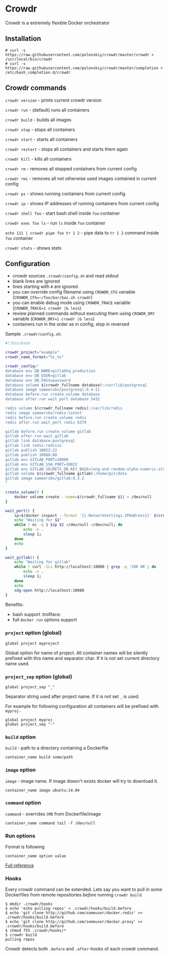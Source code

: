 # Crowdr

Crowdr is a extremely flexible Docker orchestrator

## Installation

```
# curl -s https://raw.githubusercontent.com/polonskiy/crowdr/master/crowdr > /usr/local/bin/crowdr
# curl -s https://raw.githubusercontent.com/polonskiy/crowdr/master/completion > /etc/bash_completion.d/crowdr
```

## Crowdr commands

`crowdr version` - prints current crowdr version

`crowdr run` - (default) runs all containers

`crowdr build` - builds all images

`crowdr stop` - stops all containers

`crowdr start` - starts all containers

`crowdr restart` - stops all containers and starts them again

`crowdr kill` - kills all containers

`crowdr rm` - removes all stopped containers from current config

`crowdr rmi` - removes all not otherwise used images contained in current config

`crowdr ps` - shows running containers from current config

`crowdr ip` - shows IP addresses of running containers from current config

`crowdr shell foo` - start bash shell inside `foo` container

`crowdr exec foo ls` - run `ls` inside `foo` container

`echo 111 | crowdr pipe foo tr 1 2` - pipe data to `tr 1 2` command inside `foo` container

`crowdr stats` - shows stats

## Configuration

* crowdr sources `.crowdr/config.sh` and read stdout
* blank lines are ignored
* lines starting with `#` are ignored.
* you can override config filename using `CROWDR_CFG` variable (`CROWDR_CFG=~/foo/bar/baz.sh crowdr`)
* you can enable debug mode using `CROWDR_TRACE` variable (`CROWDR_TRACE=1 crowdr |& less`)
* review planned commands without executing them using `CROWDR_DRY` variable (`CROWDR_DRY=1 crowdr |& less`)
* containers run in the order as in config, stop in reversed

Sample `.crowdr/config.sh`:
```bash
#!/bin/bash

crowdr_project="example"
crowdr_name_format="%s_%s"

crowdr_config="
database env DB_NAME=gitlabhq_production
database env DB_USER=gitlab
database env DB_PASS=password
database volume $(crowdr_fullname database):/var/lib/postgresql
database image sameersbn/postgresql:9.4-11
database before.run create_volume database
database after.run wait_port database 5432

redis volume $(crowdr_fullname redis):/var/lib/redis
redis image sameersbn/redis:latest
redis before.run create_volume redis
redis after.run wait_port redis 6379

gitlab before.run create_volume gitlab
gitlab after.run wait_gitlab
gitlab link database:postgresql
gitlab link redis:redisio
gitlab publish 10022:22
gitlab publish 10080:80
gitlab env GITLAB_PORT=10080
gitlab env GITLAB_SSH_PORT=10022
gitlab env GITLAB_SECRETS_DB_KEY_BASE=long-and-random-alpha-numeric-string
gitlab volume $(crowdr_fullname gitlab):/home/git/data
gitlab image sameersbn/gitlab:8.3.2
"

create_volume() {
    docker volume create --name=$(crowdr_fullname $1) > /dev/null
}

wait_port() {
    ip=$(docker inspect --format '{{.NetworkSettings.IPAddress}}' $(crowdr_fullname $1))
    echo "Waiting for $1"
    while ! nc -q 1 $ip $2 </dev/null >/dev/null; do
        echo -n .
        sleep 1;
    done
    echo
}

wait_gitlab() {
    echo "Waiting for gitlab"
    while ! curl -ILs http://localhost:10080 | grep -q '200 OK'; do
        echo -n .
        sleep 1;
    done
    echo
    xdg-open http://localhost:10080
}
```

Benefits:
* bash support :trollface:
* full `docker run` options support

### `project` option (global)

```
global project myproject
```

Global option for name of project. All container names will be silently prefixed with this name and separator char. If it is not set current directory name used.

### `project_sep` option (global)

```
global project_sep "_"
```

Separator string used after project name. If it is not set `_` is used.

For example for following configuration all containers will be prefixed with `myproj-`

```
global project myproj
global project_sep "-"
```

### `build` option

`build` - path to a directory containing a Dockerfile

```
container_name build some/path
```

### `image` option

`image` - image name. If image doesn't exists docker will try to download it.

```
container_name image ubuntu:14.04
```

### `command` option

`command` - overrides `CMD` from Dockerfile/image

```
container_name command tail -f /dev/null
```

### Run options

Format is following
```
container_name option value
```

[Full reference](https://docs.docker.com/reference/commandline/cli/#run)

### Hooks

Every crowdr command can be extended.
Lets say you want to pull in some Dockerfiles from remote repositories *before* running `crowdr build`.

    $ mkdir .crowdr/hooks
    $ echo 'echo pulling repos' > .crowdr/hooks/build.before
    $ echo 'git clone http://github.com/someuser/docker.redis' >> .crowdr/hooks/build.before
    $ echo 'git clone http://github.com/someuser/docker.proxy' >> .crowdr/hooks/build.before
    $ chmod 755 .crowdr/hooks/*
    $ crowdr build
    pulling repos

Crowdr detects both `.before` and `.after`-hooks of each crowdr command.
